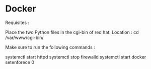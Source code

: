 # Docker

Requisites :

Place the two Python files in the cgi-bin of red hat.
Location : cd /var/www/cgi-bin/

Make sure to run the following commands :

systemctl start httpd
systemctl stop firewalld
systemctl start docker
setenforece 0
